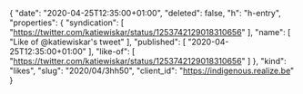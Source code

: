 {
  "date": "2020-04-25T12:35:00+01:00",
  "deleted": false,
  "h": "h-entry",
  "properties": {
    "syndication": [
      "https://twitter.com/katiewiskar/status/1253742129018310656"
    ],
    "name": [
      "Like of @katiewiskar's tweet"
    ],
    "published": [
      "2020-04-25T12:35:00+01:00"
    ],
    "like-of": [
      "https://twitter.com/katiewiskar/status/1253742129018310656"
    ]
  },
  "kind": "likes",
  "slug": "2020/04/3hh50",
  "client_id": "https://indigenous.realize.be"
}
